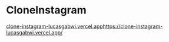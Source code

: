# CloneInstagram
[clone-instagram-lucasgabwi.vercel.app](https://clone-instagram-lucasgabwi.vercel.app/)https://clone-instagram-lucasgabwi.vercel.app/

